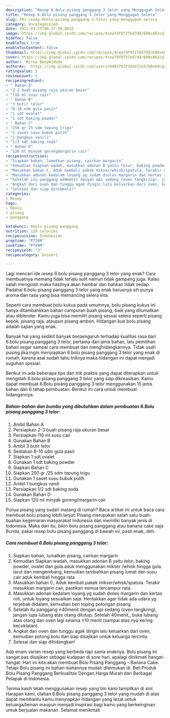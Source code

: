 ```yaml
---
description: "Resep 6.Bolu pisang panggang 3 telor yang Menggugah Selera"
title: "Resep 6.Bolu pisang panggang 3 telor yang Menggugah Selera"
slug: 591-resep-6bolu-pisang-panggang-3-telor-yang-menggugah-selera
category: Uncategorized
date: 2021-03-25T00:37:58.803Z
image: https://img-global.cpcdn.com/recipes/4ceafdf9727bd7d9/680x482cq70/6bolu-pisang-panggang-3-telor-foto-resep-utama.jpg
hideToc: false
enableToc: true
enableTocContent: false
thumbnail: https://img-global.cpcdn.com/recipes/4ceafdf9727bd7d9/680x482cq70/6bolu-pisang-panggang-3-telor-foto-resep-utama.jpg
cover: https://img-global.cpcdn.com/recipes/4ceafdf9727bd7d9/680x482cq70/6bolu-pisang-panggang-3-telor-foto-resep-utama.jpg
author:  Mirna BenyWidodo
authorAv:  https://img-global.cpcdn.com/users/6493763738ab72e5/60x60cq50/avatar.jpg
ratingvalue: 5
reviewcount: 5
recipeingredient:
- " Bahan A"
- "2-3 buah pisang raja ukuran besar"
- "110 ml susu cair"
- " Bahan B"
- "3 butir telor"
- "8-10 sdm gula pasir"
- "1 sdt ovalet"
- "1 sdt baking powder"
- " Bahan C"
- "250 gr 25 sdm tepung trigu"
- "1 saset susu bubuk putih"
- "1 bungkus vanili"
- "1/2 sdt baking soda"
- " Bahan D"
- "120 ml minyak gorengmargarin cair"
recipeinstructions:
- "Siapkan bahan, lumatkan pisang, cairkan margarin"
- "Kemudian Siapkan wadah, masukkan adonan B yaitu telur, baking powder, ovalet dan gula.aduk menggunakan mikser /whisk hingga gula larut dan mengembang, kemudian tambahkan pisang lumat dan susu cair aduk kembali hingga rata"
- "Masukkan bahan C, Aduk kembali pakek mikser/whisk/spatula. Terakir masukkan margarin cair, pastikan semua tercampur rata."
- "Masukkan adonan kedalam loyang yg sudah dioles margarin dan kertas roti, untuk loyang sesuaikan saja. Hentakkan agar tidak ada udara yg terjebak didalam, kemudian beri toping potongan pisang"
- "Setelah itu panggang ±40menit dengan api sedang (oven tangkring), jangan lupa lubang atas otang ditutup. Setelah 40menit,, buka lubang atas otang dan oven lagi selama ±10 menit (sampai atas nya kering kecoklatan)."
- "Angkat dari oven dan tunggu agak dingin lalu keluarkan dari oven, kemudian potong bolu dan siap disajikan untuk keluarga tercinta."
- "Selesai dan siap dinikmati!"
categories:
- Resep
tags:
- 6bolu
- pisang
- panggang

katakunci: 6bolu pisang panggang 
nutrition: 128 calories
recipecuisine: Indonesian
preptime: "PT26M"
cooktime: "PT49M"
recipeyield: "3"
recipecategory: Dessert

---
```



Lagi mencari ide resep 6.bolu pisang panggang 3 telor yang enak? Cara membuatnya memang tidak terlalu sulit namun tidak gampang juga. Kalau salah mengolah maka hasilnya akan hambar dan bahkan tidak sedap. Padahal 6.bolu pisang panggang 3 telor yang enak harusnya sih punya aroma dan rasa yang bisa memancing selera kita.


Seperti cara membuat bolu kukus pada umumnya, bolu pisang kukus ini hanya ditambahkkan bahan campuran buah pisang, baik yang dilumatkan atau diblender. Kamu juga bisa memilih pisang sesuai selera seperti pisang kepok, pisang raja, ataupun pisang ambon. Hidangan kue bolu pisang adalah sajian yang enak.

Banyak hal yang sedikit banyak berpengaruh terhadap kualitas rasa dari 6.bolu pisang panggang 3 telor, pertama dari jenis bahan, lalu pemilihan bahan segar sampai cara membuat dan menghidangkannya. Tidak usah pusing jika ingin menyiapkan 6.bolu pisang panggang 3 telor yang enak di rumah, karena asal sudah tahu triknya maka hidangan ini dapat menjadi suguhan spesial.


Berikut ini ada beberapa tips dan trik praktis yang dapat diterapkan untuk mengolah 6.bolu pisang panggang 3 telor yang siap dikreasikan. Kamu dapat membuat 6.Bolu pisang panggang 3 telor menggunakan 15 jenis bahan dan 6 tahap pembuatan. Berikut ini cara untuk membuat hidangannya.

<!--inarticleads1-->

##### Bahan-bahan dan bumbu yang dibutuhkan dalam pembuatan 6.Bolu pisang panggang 3 telor:

1. Ambil  Bahan A
1. Persiapkan 2-3 buah pisang raja ukuran besar
1. Persiapkan 110 ml susu cair
1. Gunakan  Bahan B
1. Ambil 3 butir telor
1. Sediakan 8-10 sdm gula pasir
1. Siapkan 1 sdt ovalet
1. Gunakan 1 sdt baking powder
1. Siapkan  Bahan C
1. Siapkan 250 gr /25 sdm tepung trigu
1. Gunakan 1 saset susu bubuk putih
1. Ambil 1 bungkus vanili
1. Persiapkan 1/2 sdt baking soda
1. Gunakan  Bahan D
1. Siapkan 120 ml minyak goreng/margarin cair


Punya pisang yang sudah matang di rumah? Baca artikel ini untuk baca cara membuat bolu pisang lebih lanjut. Pisang merupakan salah satu buah-buahan kegemaran masyarakat Indonesia dan memiliki banyak jenis di Indonesia. Maka dari itu, bikin bolu pisang panggang atau banana cake saja Bunda, pakai resep bolu pisang panggang di bawah ini, pasti enak, deh. 

<!--inarticleads2-->

##### Cara membuat 6.Bolu pisang panggang 3 telor:

1. Siapkan bahan, lumatkan pisang, cairkan margarin
1. Kemudian Siapkan wadah, masukkan adonan B yaitu telur, baking powder, ovalet dan gula.aduk menggunakan mikser /whisk hingga gula larut dan mengembang, kemudian tambahkan pisang lumat dan susu cair aduk kembali hingga rata
1. Masukkan bahan C, Aduk kembali pakek mikser/whisk/spatula. Terakir masukkan margarin cair, pastikan semua tercampur rata.
1. Masukkan adonan kedalam loyang yg sudah dioles margarin dan kertas roti, untuk loyang sesuaikan saja. Hentakkan agar tidak ada udara yg terjebak didalam, kemudian beri toping potongan pisang
1. Setelah itu panggang ±40menit dengan api sedang (oven tangkring), jangan lupa lubang atas otang ditutup. Setelah 40menit,, buka lubang atas otang dan oven lagi selama ±10 menit (sampai atas nya kering kecoklatan).
1. Angkat dari oven dan tunggu agak dingin lalu keluarkan dari oven, kemudian potong bolu dan siap disajikan untuk keluarga tercinta.
1. Selesai dan siap dihidangkan!

Ada enam varian resep yang berbeda tapi sama enaknya. Bolu pisang ini sangat pas disajikan sebagai kudapan di sore hari, apalagi dinikmati hangat-hangat. Hari ini kita akan membuat Bolu Pisang Panggang - Banana Cake. Tetapi Bolu pisang ini bahan-bahannya mudah ditemukan di. Beli Produk Bolu Pisang Panggang Berkualitas Dengan Harga Murah dari Berbagai Pelapak di Indonesia. 

Terima kasih telah menggunakan resep yang tim kami tampilkan di sini. Harapan kami, olahan 6.Bolu pisang panggang 3 telor yang mudah di atas dapat membantu kamu menyiapkan hidangan yang lezat untuk keluarga/teman maupun menjadi inspirasi bagi kamu yang berkeinginan untuk berjualan makanan. Selamat menikmati
